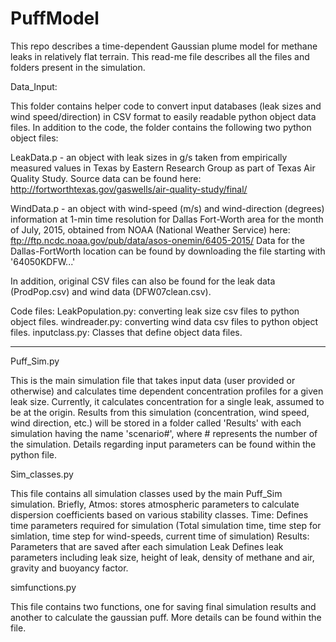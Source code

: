 # PuffModel

This repo describes a time-dependent Gaussian plume model for methane leaks in relatively flat terrain. This read-me file describes all the files and folders present in the simulation.

Data_Input:

This folder contains helper code to convert input databases (leak sizes and wind speed/direction) in CSV format to easily readable python object data files. In addition to the code, the folder contains the following two python object files:

LeakData.p - an object with leak sizes in g/s taken from empirically measured values in Texas by Eastern Research Group as part of Texas Air Quality Study. Source data can be found here: http://fortworthtexas.gov/gaswells/air-quality-study/final/

WindData.p - an object with wind-speed (m/s) and wind-direction (degrees) information at 1-min time resolution for Dallas Fort-Worth area for the month of July, 2015, obtained from NOAA (National Weather Service) here: ftp://ftp.ncdc.noaa.gov/pub/data/asos-onemin/6405-2015/ 
Data for the Dallas-FortWorth location can be found by downloading the file starting with '64050KDFW...'

In addition, original CSV files can also be found for the leak data (ProdPop.csv) and wind data (DFW07clean.csv).

Code files: 
LeakPopulation.py: converting leak size csv files to python object files.
windreader.py: converting wind data csv files to python object files. 
inputclass.py: Classes that define object data files.

-----------------------------------------------------------------------------------------


Puff_Sim.py

This is the main simulation file that takes input data (user provided or otherwise) and calculates time dependent concentration profiles for a given leak size. Currently, it calculates concentration for a single leak, assumed to be at the origin. Results from this simulation (concentration, wind speed, wind direction, etc.) will be stored in a folder called 'Results' with each simulation having the name 'scenario#', where # represents the number of the simulation. Details regarding input parameters can be found within the python file. 

Sim_classes.py 

This file contains all simulation classes used by the main Puff_Sim simulation. Briefly, 
Atmos: stores atmospheric parameters to calculate dispersion coefficients based on various stability classes.
Time: Defines time parameters required for simulation (Total simulation time, time step for simlation, time step for wind-speeds, current time of simulation)
Results: Parameters that are saved after each simulation
Leak Defines leak parameters including leak size, height of leak, density of methane and air, gravity and buoyancy factor. 

simfunctions.py

This file contains two functions, one for saving final simulation results and another to calculate the gaussian puff. More details can be found within the file.